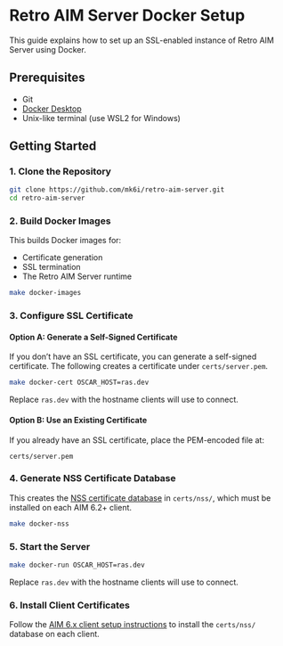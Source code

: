 # Retro AIM Server Docker Setup

This guide explains how to set up an SSL-enabled instance of Retro AIM Server using Docker.

## Prerequisites

- Git
- [Docker Desktop](https://docs.docker.com/get-started/get-docker/)
- Unix-like terminal (use WSL2 for Windows)

## Getting Started

### 1. Clone the Repository

```bash
git clone https://github.com/mk6i/retro-aim-server.git
cd retro-aim-server
```

### 2. Build Docker Images

This builds Docker images for:

- Certificate generation
- SSL termination
- The Retro AIM Server runtime

```bash
make docker-images
```

### 3. Configure SSL Certificate

#### Option A: Generate a Self-Signed Certificate

If you don’t have an SSL certificate, you can generate a self-signed certificate. The following creates a certificate
under `certs/server.pem`.

```bash
make docker-cert OSCAR_HOST=ras.dev
```

Replace `ras.dev` with the hostname clients will use to connect.

#### Option B: Use an Existing Certificate

If you already have an SSL certificate, place the PEM-encoded file at:

```
certs/server.pem
```

### 4. Generate NSS Certificate Database

This creates the [NSS certificate database](https://developer.mozilla.org/en-US/docs/Mozilla/Projects/NSS) in
`certs/nss/`, which must be installed on each AIM 6.2+ client.

```bash
make docker-nss
```

### 5. Start the Server

```bash
make docker-run OSCAR_HOST=ras.dev
```

Replace `ras.dev` with the hostname clients will use to connect.

### 6. Install Client Certificates

Follow the [AIM 6.x client setup instructions](AIM6.md#aim-6265312-setup) to install the `certs/nss/` database on each
client.
